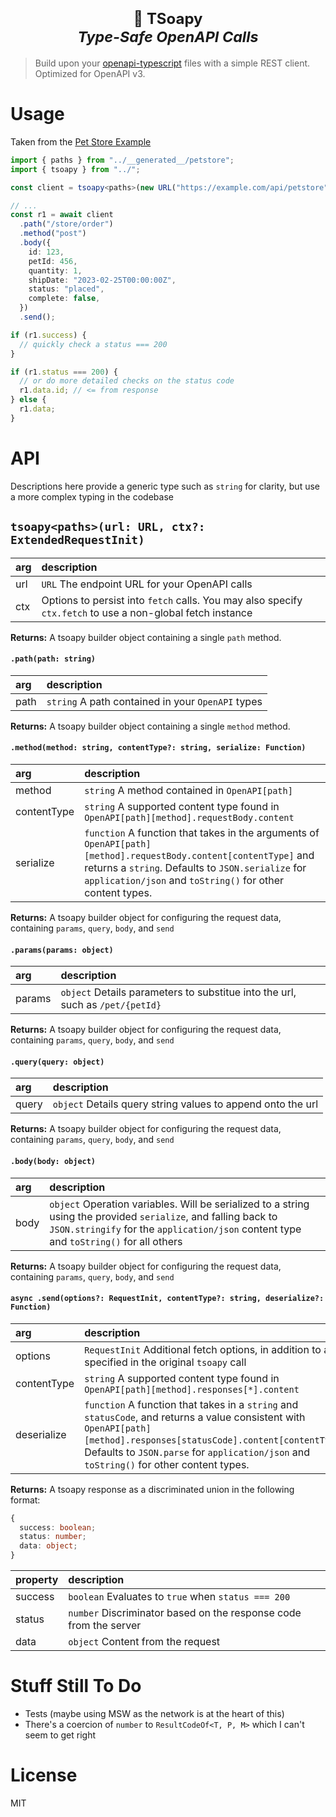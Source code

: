 <h1 align="center">
  <span style="font-size:24px">🧼 TSoapy</span><br />
  <sub><i>Type-Safe OpenAPI Calls</i></sub>
</h1>

> Build upon your [openapi-typescript](https://github.com/drwpow/openapi-typescript) files with a simple REST client. Optimized for OpenAPI v3.

# Usage

Taken from the [Pet Store Example](https://github.com/jakobo/tsoapy/blob/main/src/examples/petstore.ts)

```ts
import { paths } from "../__generated__/petstore";
import { tsoapy } from "../";

const client = tsoapy<paths>(new URL("https://example.com/api/petstore"));

// ...
const r1 = await client
  .path("/store/order")
  .method("post")
  .body({
    id: 123,
    petId: 456,
    quantity: 1,
    shipDate: "2023-02-25T00:00:00Z",
    status: "placed",
    complete: false,
  })
  .send();

if (r1.success) {
  // quickly check a status === 200
}

if (r1.status === 200) {
  // or do more detailed checks on the status code
  r1.data.id; // <= from response
} else {
  r1.data;
}
```

# API

Descriptions here provide a generic type such as `string` for clarity, but use a more complex typing in the codebase

## `tsoapy<paths>(url: URL, ctx?: ExtendedRequestInit)`

| arg | description                                                                                                |
| :-- | :--------------------------------------------------------------------------------------------------------- |
| url | `URL` The endpoint URL for your OpenAPI calls                                                              |
| ctx | Options to persist into `fetch` calls. You may also specify `ctx.fetch` to use a non-global fetch instance |

**Returns:** A tsoapy builder object containing a single `path` method.

#### `.path(path: string)`

| arg  | description                                       |
| :--- | :------------------------------------------------ |
| path | `string` A path contained in your `OpenAPI` types |

**Returns:** A tsoapy builder object containing a single `method` method.

#### `.method(method: string, contentType?: string, serialize: Function)`

| arg         | description                                                                                                                                                                                                                         |
| :---------- | :---------------------------------------------------------------------------------------------------------------------------------------------------------------------------------------------------------------------------------- |
| method      | `string` A method contained in `OpenAPI[path]`                                                                                                                                                                                      |
| contentType | `string` A supported content type found in `OpenAPI[path][method].requestBody.content`                                                                                                                                              |
| serialize   | `function` A function that takes in the arguments of `OpenAPI[path][method].requestBody.content[contentType]` and returns a `string`. Defaults to `JSON.serialize` for `application/json` and `toString()` for other content types. |

**Returns:** A tsoapy builder object for configuring the request data, containing `params`, `query`, `body`, and `send`

#### `.params(params: object)`

| arg    | description                                                                   |
| :----- | :---------------------------------------------------------------------------- |
| params | `object` Details parameters to substitue into the url, such as `/pet/{petId}` |

**Returns:** A tsoapy builder object for configuring the request data, containing `params`, `query`, `body`, and `send`

#### `.query(query: object)`

| arg   | description                                                 |
| :---- | :---------------------------------------------------------- |
| query | `object` Details query string values to append onto the url |

**Returns:** A tsoapy builder object for configuring the request data, containing `params`, `query`, `body`, and `send`

#### `.body(body: object)`

| arg  | description                                                                                                                                                                                               |
| :--- | :-------------------------------------------------------------------------------------------------------------------------------------------------------------------------------------------------------- |
| body | `object` Operation variables. Will be serialized to a string using the provided `serialize`, and falling back to `JSON.stringify` for the `application/json` content type and `toString()` for all others |

**Returns:** A tsoapy builder object for configuring the request data, containing `params`, `query`, `body`, and `send`

#### `async .send(options?: RequestInit, contentType?: string, deserialize?: Function)`

| arg         | description                                                                                                                                                                                                                                                        |
| :---------- | :----------------------------------------------------------------------------------------------------------------------------------------------------------------------------------------------------------------------------------------------------------------- |
| options     | `RequestInit` Additional fetch options, in addition to any specified in the original `tsoapy` call                                                                                                                                                                 |
| contentType | `string` A supported content type found in `OpenAPI[path][method].responses[*].content`                                                                                                                                                                            |
| deserialize | `function` A function that takes in a `string` and `statusCode`, and returns a value consistent with `OpenAPI[path][method].responses[statusCode].content[contentType]`. Defaults to `JSON.parse` for `application/json` and `toString()` for other content types. |

**Returns:** A tsoapy response as a discriminated union in the following format:

```ts
{
  success: boolean;
  status: number;
  data: object;
}
```

| property | description                                                       |
| :------- | :---------------------------------------------------------------- |
| success  | `boolean` Evaluates to `true` when `status === 200`               |
| status   | `number` Discriminator based on the response code from the server |
| data     | `object` Content from the request                                 |

# Stuff Still To Do

- Tests (maybe using MSW as the network is at the heart of this)
- There's a coercion of `number` to `ResultCodeOf<T, P, M>` which I can't seem to get right

# License

MIT
